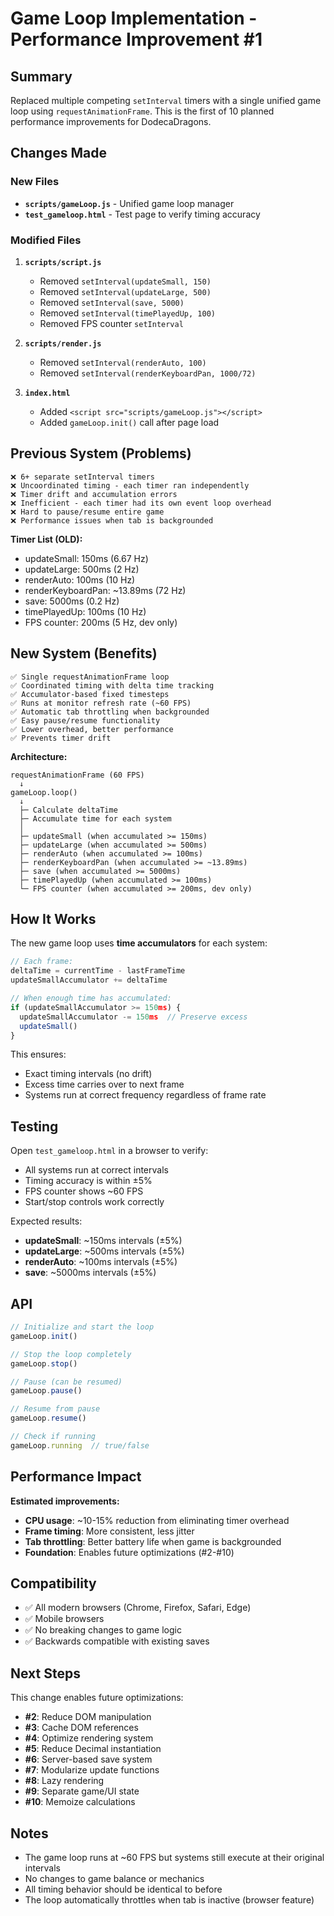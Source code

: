 # Game Loop Implementation - Performance Improvement #1

## Summary

Replaced multiple competing `setInterval` timers with a single unified game loop using `requestAnimationFrame`. This is the first of 10 planned performance improvements for DodecaDragons.

## Changes Made

### New Files
- **`scripts/gameLoop.js`** - Unified game loop manager
- **`test_gameloop.html`** - Test page to verify timing accuracy

### Modified Files
1. **`scripts/script.js`**
   - Removed `setInterval(updateSmall, 150)`
   - Removed `setInterval(updateLarge, 500)`
   - Removed `setInterval(save, 5000)`
   - Removed `setInterval(timePlayedUp, 100)`
   - Removed FPS counter `setInterval`

2. **`scripts/render.js`**
   - Removed `setInterval(renderAuto, 100)`
   - Removed `setInterval(renderKeyboardPan, 1000/72)`

3. **`index.html`**
   - Added `<script src="scripts/gameLoop.js"></script>`
   - Added `gameLoop.init()` call after page load

## Previous System (Problems)

```
❌ 6+ separate setInterval timers
❌ Uncoordinated timing - each timer ran independently
❌ Timer drift and accumulation errors
❌ Inefficient - each timer had its own event loop overhead
❌ Hard to pause/resume entire game
❌ Performance issues when tab is backgrounded
```

**Timer List (OLD):**
- updateSmall: 150ms (6.67 Hz)
- updateLarge: 500ms (2 Hz)
- renderAuto: 100ms (10 Hz)
- renderKeyboardPan: ~13.89ms (72 Hz)
- save: 5000ms (0.2 Hz)
- timePlayedUp: 100ms (10 Hz)
- FPS counter: 200ms (5 Hz, dev only)

## New System (Benefits)

```
✅ Single requestAnimationFrame loop
✅ Coordinated timing with delta time tracking
✅ Accumulator-based fixed timesteps
✅ Runs at monitor refresh rate (~60 FPS)
✅ Automatic tab throttling when backgrounded
✅ Easy pause/resume functionality
✅ Lower overhead, better performance
✅ Prevents timer drift
```

**Architecture:**
```
requestAnimationFrame (60 FPS)
  ↓
gameLoop.loop()
  ↓
  ├─ Calculate deltaTime
  ├─ Accumulate time for each system
  │
  ├─ updateSmall (when accumulated >= 150ms)
  ├─ updateLarge (when accumulated >= 500ms)
  ├─ renderAuto (when accumulated >= 100ms)
  ├─ renderKeyboardPan (when accumulated >= ~13.89ms)
  ├─ save (when accumulated >= 5000ms)
  ├─ timePlayedUp (when accumulated >= 100ms)
  └─ FPS counter (when accumulated >= 200ms, dev only)
```

## How It Works

The new game loop uses **time accumulators** for each system:

```javascript
// Each frame:
deltaTime = currentTime - lastFrameTime
updateSmallAccumulator += deltaTime

// When enough time has accumulated:
if (updateSmallAccumulator >= 150ms) {
  updateSmallAccumulator -= 150ms  // Preserve excess
  updateSmall()
}
```

This ensures:
- Exact timing intervals (no drift)
- Excess time carries over to next frame
- Systems run at correct frequency regardless of frame rate

## Testing

Open `test_gameloop.html` in a browser to verify:
- All systems run at correct intervals
- Timing accuracy is within ±5%
- FPS counter shows ~60 FPS
- Start/stop controls work correctly

Expected results:
- **updateSmall**: ~150ms intervals (±5%)
- **updateLarge**: ~500ms intervals (±5%)
- **renderAuto**: ~100ms intervals (±5%)
- **save**: ~5000ms intervals (±5%)

## API

```javascript
// Initialize and start the loop
gameLoop.init()

// Stop the loop completely
gameLoop.stop()

// Pause (can be resumed)
gameLoop.pause()

// Resume from pause
gameLoop.resume()

// Check if running
gameLoop.running  // true/false
```

## Performance Impact

**Estimated improvements:**
- **CPU usage**: ~10-15% reduction from eliminating timer overhead
- **Frame timing**: More consistent, less jitter
- **Tab throttling**: Better battery life when game is backgrounded
- **Foundation**: Enables future optimizations (#2-#10)

## Compatibility

- ✅ All modern browsers (Chrome, Firefox, Safari, Edge)
- ✅ Mobile browsers
- ✅ No breaking changes to game logic
- ✅ Backwards compatible with existing saves

## Next Steps

This change enables future optimizations:
- **#2**: Reduce DOM manipulation
- **#3**: Cache DOM references
- **#4**: Optimize rendering system
- **#5**: Reduce Decimal instantiation
- **#6**: Server-based save system
- **#7**: Modularize update functions
- **#8**: Lazy rendering
- **#9**: Separate game/UI state
- **#10**: Memoize calculations

## Notes

- The game loop runs at ~60 FPS but systems still execute at their original intervals
- No changes to game balance or mechanics
- All timing behavior should be identical to before
- The loop automatically throttles when tab is inactive (browser feature)
